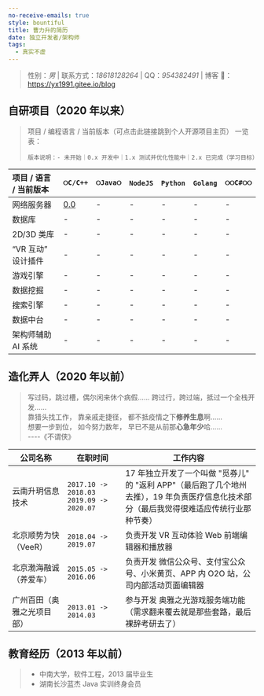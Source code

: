 ```yaml
---
no-receive-emails: true
style: bountiful
title: 曹力升的简历
date: 独立开发者/架构师
tags:
  - 真实不虚
---
```


> 性别：_男_ | 联系方式：_18618128264_ | QQ：_954382491_ | 博客 🔗：<https://yx1991.gitee.io/blog>

## 自研项目（2020 年以来）

> 项目 / 编程语言 / 当前版本（可点击此链接跳到个人开源项目主页） 一览表：
>
> ```
> 版本说明：- 未开始｜0.x 开发中｜1.x 测试并优化性能中｜2.x 已完成（学习目标）
> ```

| 项目 / 语言 / 当前版本 | `୦C/C++`          | `୦Java୦` | `NodeJS` | `Python` | `Golang` | `୦୦C#୦୦` |
| :--------------------- | ----------------- | -------- | -------- | -------- | -------- | -------- |
| 网络服务器             | [0.0](proj:blog) | -        | -        | -        | -        | -        |
| 数据库                 | -                 | -        | -        | -        | -        | -        |
| 2D/3D 类库             | -                 | -        | -        | -        | -        | -        |
| “VR 互动” 设计插件     | -                 | -        | -        | -        | -        | -        |
| 游戏引擎               | -                 | -        | -        | -        | -        | -        |
| 数据挖掘               | -                 | -        | -        | -        | -        | -        |
| 搜索引擎               | -                 | -        | -        | -        | -        | -        |
| 数据中台               | -                 | -        | -        | -        | -        | -        |
| 架构师辅助 AI 系统     | -                 | -        | -        | -        | -        | -        |

## 造化弄人（2020 年以前）

> 写过码，跳过槽，偶尔闲来休个病假...... 跨过行，跨过端，抵过一个全栈开发......<br>
> 靠猎头找工作， 靠亲戚走捷径， 都不抵疫情之下**修养生息**啊......<br>
> 想要一步到位， 如今努力数年， 早已不是从前那**心急年少**哈......<br>
> ----《不谓侠》

| 公司名称                   | 在职时间                                  | 工作内容                                                                                                                                  |
| -------------------------- | ----------------------------------------- | ----------------------------------------------------------------------------------------------------------------------------------------- |
| 云南升玥信息技术           | `2017.10 -> 2018.03` `2019.09 -> 2020.07` | 17 年独立开发了一个叫做 "觅券儿" 的 "返利 APP"（最后跑了几个地州去推），19 年负责医疗信息化技术部分（最后我觉得很难适应传统行业那种节奏） |
| 北京顺势为快（VeeR）       | `2018.04 -> 2019.07`                      | 负责开发 VR 互动体验 Web 前端编辑器和播放器                                                                                               |
| 北京渤海融诚（养爱车）     | `2015.05 -> 2016.06`                      | 负责开发 微信公众号、支付宝公众号、小米黄页、APP 内 O2O 站，公司内部活动页面编辑器                                                        |
| 广州百田（奥雅之光项目部） | `2013.01 -> 2014.03`                      | 参与开发 奥雅之光游戏服务端功能（需求翻来覆去就是那些套路，最后裸辞考研去了）                                                             |

## 教育经历（2013 年以前）

> - 中南大学，软件工程，2013 届毕业生
> - 湖南长沙蓝杰 Java 实训终身会员
